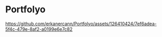 # Portfolyo


https://github.com/erkanercann/Portfolyo/assets/126410424/7ef6adea-5f4c-479e-8af2-a0199e6e7c82

